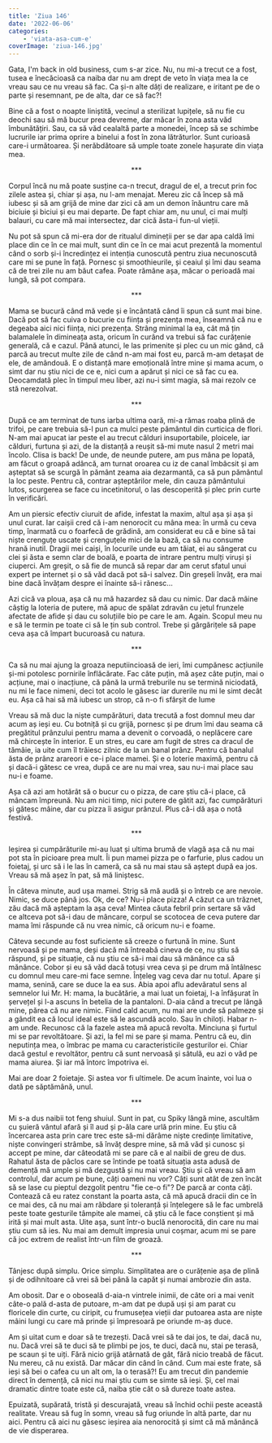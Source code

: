 ```yaml
---
title: 'Ziua 146'
date: '2022-06-06'
categories:
    - 'viata-asa-cum-e'
coverImage: 'ziua-146.jpg'
---
```


Gata, I'm back in old business, cum s-ar zice. Nu, nu mi-a trecut ce a fost, tusea e înecăcioasă ca naiba dar nu am drept de veto în viața mea la ce vreau sau ce nu vreau să fac. Ca și-n alte dăți de realizare, e iritant pe de o parte și resemnant, pe de alta, dar ce să fac?!

Bine că a fost o noapte liniștită, vecinul a sterilizat lupițele, să nu fie cu deochi sau să mă bucur prea devreme, dar măcar în zona asta văd îmbunătățiri. Sau, ca să văd cealaltă parte a monedei, încep să se schimbe lucrurile iar prima oprire a binelui a fost în zona lătrăturlor. Sunt curioasă care-i următoarea. Și nerăbdătoare să umple toate zonele hașurate din viața mea.

<p style="text-align: center;">***</p>

Corpul încă nu mă poate susține ca-n trecut, dragul de el, a trecut prin foc zilele astea și, chiar și așa, nu l-am menajat. Mereu zic că încep să mă iubesc și să am grijă de mine dar zici că am un demon înăuntru care mă biciuie și biciui și eu mai departe. De fapt chiar am, nu unul, ci mai mulți balauri, cu care mă mai intersectez, dar cică ăsta-i fun-ul vieții.

Nu pot să spun că mi-era dor de ritualul dimineții per se dar apa caldă îmi place din ce în ce mai mult, sunt din ce în ce mai acut prezentă la momentul când o sorb și-i încredințez ei intenția cunoscută pentru ziua necunoscută care mi se pune în față. Pornesc și smoothieurile, și ceaiul și îmi dau seama că de trei zile nu am băut cafea. Poate rămâne așa, măcar o perioadă mai lungă, să pot compara.

<p style="text-align: center;">***</p>

Mama se bucură când mă vede și e încântată când îi spun că sunt mai bine. Dacă pot să fac cuiva o bucurie cu ființa și prezența mea, înseamnă că nu e degeaba aici nici ființa, nici prezența. Strâng minimal la ea, cât mă țin balamalele în dimineața asta, oricum în curând va trebui să fac curățenie generală, că e cazul. Până atunci, le las primenite și plec cu un mic gând, că parcă au trecut multe zile de când n-am mai fost eu, parcă m-am detașat de ele, de amândouă. E o distanță mare emoțională între mine și mama acum, o simt dar nu știu nici de ce e, nici cum a apărut și nici ce să fac cu ea. Deocamdată plec în timpul meu liber, azi nu-i simt magia, să mai rezolv ce stă nerezolvat.

<p style="text-align: center;">***</p>

După ce am terminat de tuns iarba ultima oară, mi-a rămas roaba plină de trifoi, pe care trebuia să-l pun ca mulci peste pământul din curticica de flori. N-am mai apucat iar peste el au trecut călduri insuportabile, ploicele, iar călduri, furtuna și azi, de la distanță a reușit să-mi mute nasul 2 metri mai încolo. Clisa is back! De unde, de neunde putere, am pus mâna pe lopată, am făcut o groapă adâncă, am turnat oroarea cu iz de canal îmbâcsit și am așteptat să se scurgă în pământ zeama aia dezarmantă, ca să pun pământul la loc peste. Pentru că, contrar așteptărilor mele, din cauza pământului lutos, scurgerea se face cu incetinitorul, o las descoperită și plec prin curte în verificări.

Am un piersic efectiv ciuruit de afide, infestat la maxim, altul așa și așa și unul curat. Iar caișii cred că i-am nenorocit cu mâna mea: în urmă cu ceva timp, înarmată cu o foarfecă de grădină, am considerat eu că e bine să tai niște crenguțe uscate și crenguțele mici de la bază, ca să nu consume hrană inutil. Dragii mei caiși, în locurile unde eu am tăiat, ei au sângerat cu clei și ăsta e semn clar de boală, e poarta de intrare pentru mulți viruși și ciuperci. Am greșit, o să fie de muncă să repar dar am cerut sfatul unui expert pe internet și o să văd dacă pot să-i salvez. Din greșeli învăț, era mai bine dacă învățam despre ei înainte să-i rănesc…

Azi cică va ploua, așa că nu mă hazardez să dau cu nimic. Dar dacă mâine câștig la loteria de putere, mă apuc de spălat zdravăn cu jetul frunzele afectate de afide și dau cu soluțiile bio pe care le am. Again. Scopul meu nu e să le termin pe toate ci să le țin sub control. Trebe și gărgărițele să pape ceva așa că împart bucuroasă cu natura.

<p style="text-align: center;">***</p>

Ca să nu mai ajung la groaza neputiincioasă de ieri, îmi cumpănesc acțiunile și-mi potolesc pornirile înflăcărate. Fac câte puțin, mă așez câte puțin, mai o acțiune, mai o inacțiune, că până la urmă treburile nu se termină niciodată, nu mi le face nimeni, deci tot acolo le găsesc iar durerile nu mi le simt decât eu. Așa că hai să mă iubesc un strop, că n-o fi sfârșit de lume

Vreau să mă duc la niște cumpărături, data trecută a fost domnul meu dar acum aș ieși eu. Cu botniță și cu grijă, pornesc și pe drum îmi dau seama că pregătitul prânzului pentru mama a devenit o corvoadă, o neplăcere care mă chircește în interior. E un stres, eu care am fugit de stres ca dracul de tămâie, ia uite cum îl trăiesc zilnic de la un banal prânz. Pentru că banalul ăsta de prânz arareori e ce-i place mamei. Și e o loterie maximă, pentru că și dacă-i gătesc ce vrea, după ce are nu mai vrea, sau nu-i mai place sau nu-i e foame.

Așa că azi am hotărât să o bucur cu o pizza, de care știu că-i place, că mâncam împreună. Nu am nici timp, nici putere de gătit azi, fac cumpărături și gătesc mâine, dar cu pizza îi asigur prânzul. Plus că-i dă așa o notă festivă.

<p style="text-align: center;">***</p>

Ieșirea și cumpărăturile mi-au luat și ultima brumă de vlagă așa că nu mai pot sta în picioare prea mult. Îi pun mamei pizza pe o farfurie, plus cadou un foietaj, și urc să i le las în cameră, ca să nu mai stau să aștept după ea jos. Vreau să mă așez în pat, să mă liniștesc.

În câteva minute, aud ușa mamei. Strig să mă audă și o întreb ce are nevoie. Nimic, se duce până jos. Ok, de ce? Nu-i place pizza! A căzut ca un trăznet, zău dacă mă așteptam la așa ceva! Mintea căuta febril prin sertare să văd ce altceva pot să-i dau de mâncare, corpul se scotocea de ceva putere dar mama îmi răspunde că nu vrea nimic, că oricum nu-i e foame.

Câteva secunde au fost suficiente să creeze o furtună în mine. Sunt nervoasă și pe mama, deși dacă mă întreabă cineva de ce, nu știu să răspund, și pe situație, că nu știu ce să-i mai dau să mănânce ca să mănânce. Cobor și eu să văd dacă totuși vrea ceva și pe drum mă întâlnesc cu domnul meu care-mi face semne. Înțeleg vag ceva dar nu totul. Apare și mama, senină, care se duce la ea sus. Abia apoi aflu adevăratul sens al semnelor lui Mr. H: mama, la bucătărie, a mai luat un foietaj, l-a înfășurat în șervețel și l-a ascuns în betelia de la pantaloni. D-aia când a trecut pe lângă mine, părea că nu are nimic. Fiind cald acum, nu mai are unde să palmeze și a gândit ea că locul ideal este să le ascundă acolo. Sau în chiloți. Habar n-am unde. Recunosc că la fazele astea mă apucă revolta. Minciuna și furtul mi se par revoltătoare. Și azi, la fel mi se pare și mama. Pentru că eu, din neputința mea, o îmbrac pe mama cu caracteristicile gesturilor ei. Chiar dacă gestul e revoltător, pentru că sunt nervoasă și sătulă, eu azi o văd pe mama aiurea. Și iar mă întorc împotriva ei.

Mai are doar 2 foietaje. Și astea vor fi ultimele. De acum înainte, voi lua o dată pe săptămână, unul.

<p style="text-align: center;">***</p>

Mi s-a dus naibii tot feng shuiul. Sunt in pat, cu Spiky lângă mine, ascultăm cu șuieră vântul afară și îl aud și p-ăla care urlă prin mine. Eu știu că încercarea asta prin care trec este să-mi dărâme niște credințe limitative, niște convingeri strâmbe, să învăț despre mine, să mă văd și cunosc și accept pe mine, dar câteodată mi se pare că e al naibii de greu de dus. Rahatul ăsta de pâclos care se întinde pe toată situația asta adusă de demență mă umple și mă dezgustă și nu mai vreau. Știu și că vreau să am controlul, dar acum pe bune, câți oameni nu vor? Câți sunt atât de zen încât să se lase cu pieptul dezgolit pentru "fie ce-o fi"? De parcă ar conta câți. Contează că eu ratez constant la poarta asta, că mă apucă dracii din ce în ce mai des, că nu mai am răbdare și toleranță și înțelegere să le fac umbrelă peste toate gesturile tâmpite ale mamei, că știu că le face conștient și mă irită și mai mult asta. Uite așa, sunt într-o buclă nenorocită, din care nu mai știu cum să ies. Nu mai am demult impresia unui coșmar, acum mi se pare că joc extrem de realist într-un film de groază.

<p style="text-align: center;">***</p>

Tânjesc după simplu. Orice simplu. Simplitatea are o curățenie așa de plină și de odihnitoare că vrei să bei până la capăt și numai ambrozie din asta.

Am obosit. Dar e o oboseală d-aia-n vintrele inimii, de câte ori a mai venit câte-o pală d-asta de putoare, m-am dat pe după uși și am parat cu floricele din curte, cu ciripit, cu frumusețea vieții dar putoarea asta are niște mâini lungi cu care mă prinde și împresoară pe oriunde m-aș duce.

Am și uitat cum e doar să te trezești. Dacă vrei să te dai jos, te dai, dacă nu, nu. Dacă vrei să te duci să te plimbi pe jos, te duci, dacă nu, stai pe terasă, pe scaun și te uiți. Fără nicio grijă atârnată de gât, fără nicio treabă de făcut. Nu mereu, că nu există. Dar măcar din când în când. Cum mai este frate, să ieși să bei o cafea cu un alt om, la o terasă?! Eu am trecut din pandemie direct în demență, că nici nu mai știu cum se simte să ieși. Și, cel mai dramatic dintre toate este că, naiba știe cât o să dureze toate astea.

Epuizată, supărată, tristă și descurajată, vreau să închid ochii peste această realitate. Vreau să fug în somn, vreau să fug oriunde în altă parte, dar nu aici. Pentru că aici nu găsesc ieșirea aia nenorocită și simt că mă mănâncă de vie disperarea.
